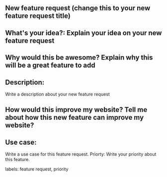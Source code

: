 ## New feature request (change this to your new feature request title)

## What's your idea?: Explain your idea on your new feature request

## Why would this be awesome? Explain why this will be a great feature to add

## Description:
Write a description about your new feature request

## How would this improve my website? Tell me about how this new feature can improve my website?

## Use case:
Write a use case for this feature request.
Priorty:
Write your priority about this feature.

labels: feature request, priority